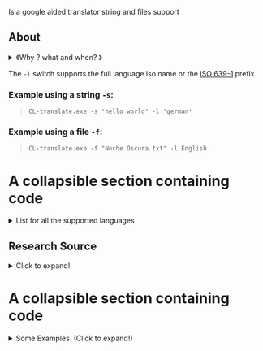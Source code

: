 
Is a google aided translator 
string and files support 

</details>

## About
<details>
  <summary> 《Why ? what and when? 》</summary>
  
  *As present, The Web version of Google Translate opens with standard European language pairs by default 
(none of which I EVER use)
yet nowhere in the Google menu is there the possibility to set default languages for translation, neither 
are the last used pairs synced to my account, which leaves me with the boring options to navigate the
languages from the drop-down menu or bookmark their syntax appended url for quick and future use. 
And as a frequent user Itd be very annoying to keep changing them, which led me to a quicker approach to provide
a one liner solution to it.*

</details>


The ```-l``` switch supports the full language iso name or the [ISO 639-1](https://en.wikipedia.org/wiki/ISO_639-1) prefix


### Example using a string ``-s``:
> ```CL-translate.exe -s 'hello world' -l 'german'```

 ### **Example using a file ```-f```:**
> ```CL-translate.exe -f "Noche Oscura.txt" -l English```

# A collapsible section containing code
<details>

  <summary>List for all the supported languages</summary>

||ISO language name | *ISO 639-1*| d|
|--|--|--|--|
|1|English | *en*|
|2|Vietnamese| *vi*|
|3|Turkish||
|4|Swedish||
|5|Russian||
|6|Portuguese||

  
</details>

## Research Source
<details>
  <summary>Click to expand!</summary>
  
  > Here are some of the good old.
  > jodnfdnfdkn issds
  1. [How Google Translate works](https://www.independent.co.uk/life-style/gadgets-and-tech/news/google-translate-how-work-foreign-languages-interpreter-app-search-engine-a8406131.html)
  2. list
     * With some
     * Sub bullets
</details>

# A collapsible section containing code
<details>
  <summary>Some Examples. (Click to expand!)</summary>
  
  ```batch
    function whatIsLove() {
      console.log('Baby Don't hurt me. Don't hurt me');
      return 'No more';
    }
  ```
</details>

#
